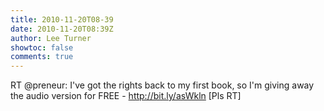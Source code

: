 ```yaml
---
title: 2010-11-20T08-39
date: 2010-11-20T08:39Z
author: Lee Turner
showtoc: false
comments: true
---
```


RT @preneur: I've got the rights back to my first book, so I'm giving away the audio version for FREE - http://bit.ly/asWkln [Pls RT]

